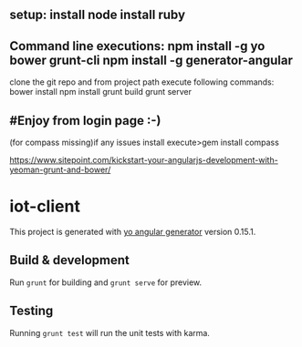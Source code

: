 setup:
install node
install ruby
----------------
Command line executions:
npm install -g yo bower grunt-cli
npm install -g generator-angular
------------------------
clone the git repo and from project path execute following commands:
bower install
npm install
grunt build 
grunt server 

#Enjoy from login page :-)
-------------------------------
(for compass missing)if any issues install execute>gem install compass

https://www.sitepoint.com/kickstart-your-angularjs-development-with-yeoman-grunt-and-bower/


# iot-client

This project is generated with [yo angular generator](https://github.com/yeoman/generator-angular)
version 0.15.1.

## Build & development

Run `grunt` for building and `grunt serve` for preview.

## Testing

Running `grunt test` will run the unit tests with karma.

